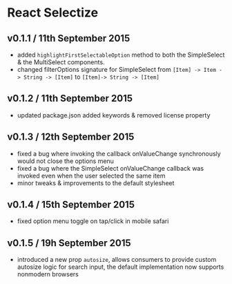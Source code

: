 # React Selectize

## v0.1.1 / 11th September 2015
* added `highlightFirstSelectableOption` method to both the SimpleSelect & the MultiSelect components.
* changed filterOptions signature for SimpleSelect from `[Item] -> Item -> String -> [Item]` to `[Item]-> String -> [Item]`

## v0.1.2 / 11th September 2015
* updated package.json added keywords & removed license property

## v0.1.3 / 12th September 2015
* fixed a bug where invoking the callback onValueChange synchronously would not close the options menu
* fixed a bug where the SimpleSelect onValueChange callback was invoked even when the user selected the same item
* minor tweaks & improvements to the default stylesheet

## v0.1.4 / 15th September 2015
* fixed option menu toggle on tap/click in mobile safari

## v0.1.5 / 19h September 2015
* introduced a new prop `autosize`, allows consumers to provide custom autosize logic for search input, the default implementation now supports nonmodern browsers
